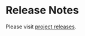 # Release Notes

Please visit [project releases](https://github.com/vfarcic/docker-flow-proxy/releases).